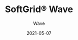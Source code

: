 ---
title: "SoftGrid® Wave"
image_primary: "img/SoftGrid-Wave-San-Francisco-CA_WEB_1.jpg"
image_secondary: "img/Arktura-SoftGrid-Wave-Ceiling-Feature-Image-v2-1600x1600.png"
description: "Wave%u2019s%20acoustic%20ceiling%20modules%20follow%20their%20namesake%20and%20create%20a%20wave%20pattern%20that%20flows%20easily%20across%20your%20ceiling.%20You%20can%20have%20a%20wave%20that%20encompasses%20a%20whole%20room%20or%20just%20a%20small%20area%2C%20thanks%20to%20the%20easy%20connection%20of%20the%20modules.%20And%20with%20our%20Soft%20Sound%AE%20material%2C%20you%20can%20get%20acoustic%20support%20right%20where%20you%20want%20it.%20And%20now%2C%A0for%20larger%20jobs%2C%A0with%20the%20addition%20of%A0SoftGrid%AE%20Max%20options%2C%A0you%20can%20do%20it%20all%20while%A0maximizing%20value%A0and%A0minimizing%20the%20impact%20on%20the%20environment."
designer: "Arktura"
tags: 
  - "Acoustic"
  - "Ceiling Baffles"
subtitle: "Wave"
href: "https://arktura.com/product/softgrid-wave/"
category: "Acoustic"
manufacturer: "Arktura"
slug: "/manufacturers/arktura/acoustic/arktura-soft-grid-wave"
date: "2021-05-07"
---
